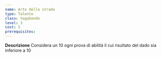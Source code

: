 ```yaml
---
name: Arte della strada
type: Talento
class: Vagabondo
level: 3
cost: 5
prerequisites: 
---
```


**Descrizione**
Considera un 10 ogni prova di abilità il cui risultato del dado sia inferiore a
10